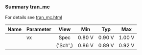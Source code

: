 ### Summary tran_mc

For details see <a href='tran_mc.html'>tran_mc.html</a>

|**Name**|**Parameter**|**View**|**Min** | **Typ** | **Max**|
|:---|:---|:---:|:---:|:---:|:---:|
||vx | Spec | 0.80 V | 0.90 V | 1.00 V |
| | | ('Sch',)|0.86 V | 0.89 V | 0.92 V |

